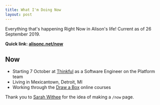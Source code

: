 ```yaml
---
title: What I'm Doing Now
layout: post
---
```


Everything that's happening Right Now in Alison's life! Current as of 26 September 2019.

**Quick link: [alisonc.net/now](https://alisonc.net/now)**

Now
---

- Starting 7 October at [Thinkful](https://thinkful.com) as a Software Engineer on the Platform team
- Living in Mexicantown, Detroit, MI
- Working through the [Draw a Box](https://drawabox.com) online courses

Thank you to [Sarah Withee](https://sarahwithee.com/now) for the idea of making a `/now` page.
